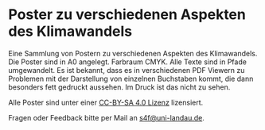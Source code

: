 # Poster zu verschiedenen Aspekten des Klimawandels

Eine Sammlung von Postern zu verschiedenen Aspekten des Klimawandels.
Die Poster sind in A0 angelegt.
Farbraum CMYK.
Alle Texte sind in Pfade umgewandelt.
Es ist bekannt, dass es in verschiedenen PDF Viewern zu Problemen mit der Darstellung von einzelnen Buchstaben kommt, die dann besonders fett gedruckt aussehen.
Im Druck ist das nicht zu sehen.

Alle Poster sind unter einer [CC-BY-SA 4.0 Lizenz](https://creativecommons.org/licenses/by-sa/4.0/deed.de) lizensiert.

Fragen oder Feedback bitte per Mail an
[s4f@uni-landau.de](mailto:s4f@uni-landau.de).

